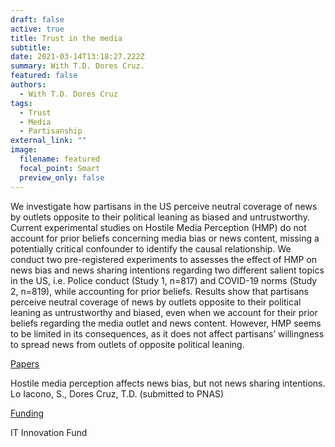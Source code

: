 ```yaml
---
draft: false
active: true
title: Trust in the media
subtitle: 
date: 2021-03-14T13:18:27.222Z
summary: With T.D. Dores Cruz.
featured: false
authors:
  - With T.D. Dores Cruz
tags:
  - Trust
  - Media
  - Partisanship
external_link: ""
image:
  filename: featured
  focal_point: Smart
  preview_only: false
---
```

We investigate how partisans in the US perceive neutral coverage of news by outlets opposite to their political leaning as biased and untrustworthy. Current experimental studies on Hostile Media Perception (HMP) do not account for prior beliefs concerning media bias or news content, missing a potentially critical confounder to identify the causal relationship. We conduct two pre-registered experiments to assesses the effect of HMP on news bias and news sharing intentions regarding two different salient topics in the US, i.e. Police conduct (Study 1, n=817) and COVID-19 norms (Study 2, n=819), while accounting for prior beliefs. Results show that partisans perceive neutral coverage of news by outlets opposite to their political leaning as untrustworthy and biased, even when we account for their prior beliefs regarding the media outlet and news content. However, HMP seems to be limited in its consequences, as it does not affect partisans’ willingness to spread news from outlets of opposite political leaning.

<u>Papers</u> 

Hostile media perception affects news bias, but not news sharing intentions.
Lo Iacono, S., Dores Cruz, T.D. (submitted to PNAS)

<u>Funding</u> 

IT Innovation Fund
